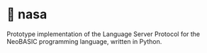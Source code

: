 # 🐐 nasa

Prototype implementation of the Language Server Protocol for the NeoBASIC programming language, written in Python.
